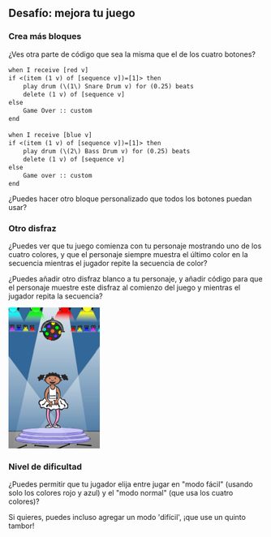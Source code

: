 ## Desafío: mejora tu juego

### Crea más bloques

¿Ves otra parte de código que sea la misma que el de los cuatro botones?

```blocks3
when I receive [red v]
if <(item (1 v) of [sequence v])=[1]> then
    play drum (\(1\) Snare Drum v) for (0.25) beats
    delete (1 v) of [sequence v]
else
    Game Over :: custom
end

when I receive [blue v]
if <(item (1 v) of [sequence v])=[1]> then
    play drum (\(2\) Bass Drum v) for (0.25) beats
    delete (1 v) of [sequence v]
else
    Game over :: custom
end
```

¿Puedes hacer otro bloque personalizado que todos los botones puedan usar?

### Otro disfraz

¿Puedes ver que tu juego comienza con tu personaje mostrando uno de los cuatro colores, y que el personaje siempre muestra el último color en la secuencia mientras el jugador repite la secuencia de color?

¿Puedes añadir otro disfraz blanco a tu personaje, y añadir código para que el personaje muestre este disfraz al comienzo del juego y mientras el jugador repita la secuencia?

![captura de pantalla](images/colour-white.png)

### Nivel de dificultad

¿Puedes permitir que tu jugador elija entre jugar en "modo fácil" (usando solo los colores rojo y azul) y el "modo normal" (que usa los cuatro colores)?

Si quieres, puedes incluso agregar un modo 'difícil', ¡que use un quinto tambor!
